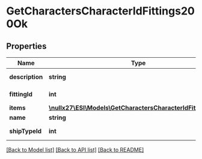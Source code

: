 # GetCharactersCharacterIdFittings200Ok

## Properties
Name | Type | Description | Notes
------------ | ------------- | ------------- | -------------
**description** | **string** | description string | 
**fittingId** | **int** | fitting_id integer | 
**items** | [**\nullx27\ESI\Models\GetCharactersCharacterIdFittingsItem[]**](GetCharactersCharacterIdFittingsItem.md) | items array | 
**name** | **string** | name string | 
**shipTypeId** | **int** | ship_type_id integer | 

[[Back to Model list]](../README.md#documentation-for-models) [[Back to API list]](../README.md#documentation-for-api-endpoints) [[Back to README]](../README.md)


